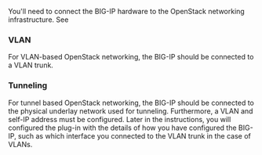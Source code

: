 You'll need to connect the BIG-IP hardware to the OpenStack networking infrastructure. See 

### VLAN

For VLAN-based OpenStack networking, the BIG-IP should be connected to a VLAN trunk. 

### Tunneling 

For tunnel based OpenStack networking, the BIG-IP should be connected to the physical underlay network used for tunneling. Furthermore, a VLAN and self-IP address must be configured. Later in the instructions, you will configured the plug-in with the details of how you have configured the BIG-IP, such as which interface you connected to the VLAN trunk in the case of VLANs.